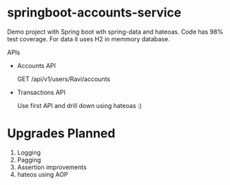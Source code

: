 # springboot-accounts-service
Demo project with Spring boot wth spring-data and hateoas. Code has 98% test coverage.
For data it uses H2 in memmory database.

APIs

- Accounts API

  GET 
  /api/v1/users/Ravi/accounts

- Transactions API

  Use first API and drill down using hateoas :)

# Upgrades Planned

1. Logging
1. Pagging
1. Assertion improvements
1. hateos using AOP
